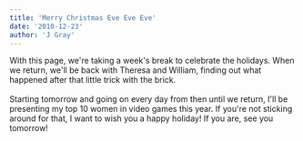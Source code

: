 ```yaml
---
title: 'Merry Christmas Eve Eve Eve'
date: '2010-12-23'
author: 'J Gray'
---
```


With this page, we're taking a week's break to celebrate the holidays. When we return, we'll be back with Theresa and William, finding out what happened after that little trick with the brick.<br><br>Starting tomorrow and going on every day from then until we return, I'll be presenting my top 10 women in video games this year. If you're not sticking around for that, I want to wish you a happy holiday! If you are, see you tomorrow!<br>

